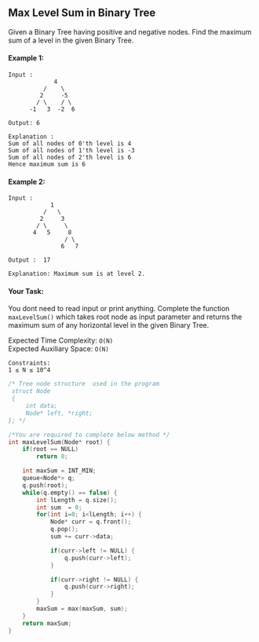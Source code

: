 ## Max Level Sum in Binary Tree

Given a Binary Tree having positive and negative nodes. Find the maximum sum of a level in the given Binary Tree.

#### Example 1:

```
Input :
             4
          /    \
         2     -5
        / \    / \
      -1   3  -2  6

Output: 6

Explanation :
Sum of all nodes of 0'th level is 4
Sum of all nodes of 1'th level is -3
Sum of all nodes of 2'th level is 6
Hence maximum sum is 6
```

#### Example 2:

```
Input :
            1
          /   \
         2     3
        / \     \
       4   5     8
                / \
               6   7

Output :  17

Explanation: Maximum sum is at level 2.
```

#### Your Task:

You dont need to read input or print anything. Complete the function `maxLevelSum()` which takes root node as input parameter and returns the maximum sum of any horizontal level in the given Binary Tree.

Expected Time Complexity: `O(N)`  
Expected Auxiliary Space: `O(N)`

```
Constraints:
1 ≤ N ≤ 10^4
```

```c++
/* Tree node structure  used in the program
 struct Node
 {
     int data;
     Node* left, *right;
}; */

/*You are required to complete below method */
int maxLevelSum(Node* root) {
    if(root == NULL)
        return 0;

    int maxSum = INT_MIN;
    queue<Node*> q;
    q.push(root);
    while(q.empty() == false) {
        int lLength = q.size();
        int sum  = 0;
        for(int i=0; i<lLength; i++) {
            Node* curr = q.front();
            q.pop();
            sum += curr->data;

            if(curr->left != NULL) {
                q.push(curr->left);
            }

            if(curr->right != NULL) {
                q.push(curr->right);
            }
        }
        maxSum = max(maxSum, sum);
    }
    return maxSum;
}
```
